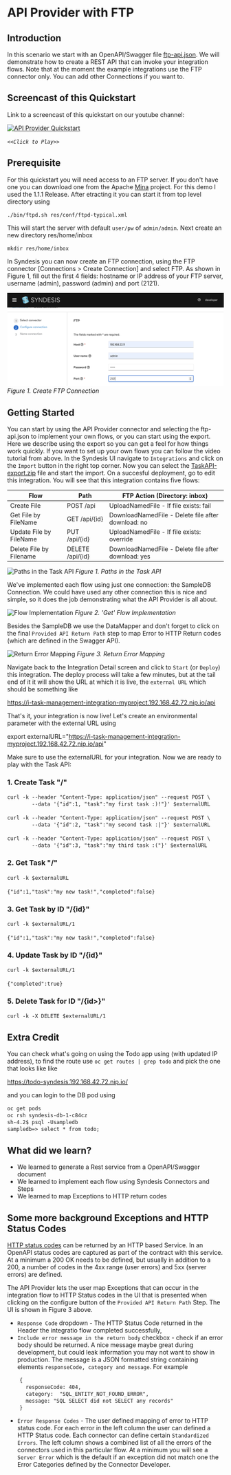 # API Provider with FTP

## Introduction
In this scenario we start with an OpenAPI/Swagger file [ftp-api.json](ftp-api.json?raw=true). We will demonstrate how to create a REST API that can invoke your integration flows. Note that at the moment the example integrations use the FTP connector only. You can add other Connections if you want to.


## Screencast of this Quickstart

Link to a screencast of this quickstart on our youtube channel:

[![API Provider Quickstart](https://img.youtube.com/vi/sox8SSqJ0zQ/0.jpg)](https://youtu.be/sox8SSqJ0zQ)

*`<<Click to Play>>`*


## Prerequisite
For this quickstart you will need access to an FTP server. If you don't have one you can download one from the Apache [Mina](https://mina.apache.org/ftpserver-project/downloads.html) project. For this demo I used the 1.1.1 Release. After etracting it you can start it from top level directory using
```
./bin/ftpd.sh res/conf/ftpd-typical.xml 
```
This will start the server with default `user/pw` of `admin/admin`. Next create an new directory res/home/inbox
```
mkdir res/home/inbox
```

In Syndesis you can now create an FTP connection, using the FTP connector [Connections > Create Connection] and select FTP.
As shown in Figure 1, fill out the first 4 fields: hostname or IP address of your FTP server, username (admin), password (admin) and port (2121). 

![Create an FTP Connection](img/fig1-ftp-connection.png)
*Figure 1. Create FTP Connection*


## Getting Started

You can start by using the API Provider connector and selecting the ftp-api.json to implement your own flows, or you can start using the export. Here we describe using the export so you can get a feel for how things work quickly. If you want to set up your own flows you can follow the video tutorial from above. In the Syndesis UI navigate to `Integrations` and click on the `Import` button in the right top corner. Now you can select the [TaskAPI-export.zip](TaskAPI-export.zip?raw=true) file and start the import. On a succesful deployment, go to edit this integration. You will see that this integration contains five flows:

| Flow               | Path             | FTP Action (Directory: inbox)|
|--------------------|------------------|-----|
| Create File        | POST /api        | UploadNamedFile - If file exists: fail |
| Get File by FileName    | GET /api/{id}    | DownloadNamedFile - Delete file after download: no |
| Update File by FileName | PUT /api/{id}    | UploadNamedFile - If file exists: override |
| Delete File by Filename | DELETE /api/{id} | DownloadNamedFile -  Delete file after download: yes ||
  
![Paths in the Task API](img/import.png)
*Figure 1. Paths in the Task API*

We've implemented each flow using just one connection: the SampleDB Connection. We could have used any other connection this is nice and simple, so it does the job demonstrating what the API Provider is all about.

![Flow Implementation](img/flow-implementation.png)
*Figure 2. 'Get' Flow Implementation*

Besides the SampleDB we use the DataMapper and don't forget to click on the final `Provided API Return Path` step to map Error to HTTP Return codes (which are defined in the Swagger API).

![Return Error Mapping](img/error-mapping.png)
*Figure 3. Return Error Mapping*

Navigate back to the Integration Detail screen and click to `Start` (or `Deploy`) this integration. The deploy process will take a few minutes, but at the tail end of it it will show the URL at which it is live, the `external URL` which should be something like 

https://i-task-management-integration-myproject.192.168.42.72.nip.io/api

That's it, your integration is now live! Let's create an environmental parameter with the external URL using

export externalURL="https://i-task-management-integration-myproject.192.168.42.72.nip.io/api"

Make sure to use the externalURL for your integration. Now we are ready to play with the Task API:

### 1. Create Task "/" 

```
curl -k --header "Content-Type: application/json" --request POST \
        --data '{"id":1, "task":"my first task :)!"}' $externalURL
        
curl -k --header "Content-Type: application/json" --request POST \
        --data '{"id":2, "task":"my second task :|"}' $externalURL
        
curl -k --header "Content-Type: application/json" --request POST \
        --data '{"id":3, "task":"my third task :("}' $externalURL

```

### 2. Get Task "/" 

```
curl -k $externalURL

{"id":1,"task":"my new task!","completed":false}
```

### 3. Get Task by ID "/{id}"

```
curl -k $externalURL/1 

{"id":1,"task":"my new task!","completed":false}
```
 
### 4. Update Task by ID "/{id}" 

```
curl -k $externalURL/1 

{"completed":true}
```

### 5. Delete Task for ID "/{id>}" 

```
curl -k -X DELETE $externalURL/1
```

## Extra Credit

You can check what's going on using the Todo app using (with updated IP address), to find the route use `oc get routes | grep todo` and pick the one that looks like like

https://todo-syndesis.192.168.42.72.nip.io/

and you can login to the DB pod using

```
oc get pods
oc rsh syndesis-db-1-c84cz 
sh-4.2$ psql -Usampledb
sampledb=> select * from todo;
```

## What did we learn?
* We learned to generate a Rest service from a OpenAPI/Swagger document
* We learned to implement each flow using Syndesis Connectors and Steps
* We learned to map Exceptions to HTTP return codes


## Some more background Exceptions and HTTP Status Codes
[HTTP status codes](https://en.wikipedia.org/wiki/List_of_HTTP_status_codes) can be returned by an HTTP based Service. In an OpenAPI status codes are captured as part of the contract with this service. At a minimum a 200 OK needs to be defined, but usually in addition to a 200, a number of codes in the 4xx range (user errors) and 5xx (server errors) are defined. 

The API Provider lets the user map Exceptions that can occur in the integration flow to HTTP Status codes in the UI that is presented when clicking on the configure button of the `Provided API Return Path` Step. The UI is shown in Figure 3 above.

* `Response Code` dropdown - The HTTP Status Code returned in the Header the integratio flow completed successfully,
* `Include error message in the return body` checkbox - check if an error body should be returned. A nice message maybe great during development, but could leak information you may not want to show in production. The message is a JSON formatted string containing elements `responseCode, category and message`. For example
```
    {
      responseCode: 404,
      category:  "SQL_ENTITY_NOT_FOUND_ERROR",
      message: "SQL SELECT did not SELECT any records"
    }
```
* `Error Response Codes` - The user defined mapping of error to HTTP status code. For each error in the left column the user can defined a HTTP Status code. Each connector can define certain `Standardized Errors`. The left column shows a combined list of all the errors of the connectors used in this particular flow. At a minimum you will see a `Server Error` which is the default if an exception did not match one the Error Categories defined by the Connector Developer.  
